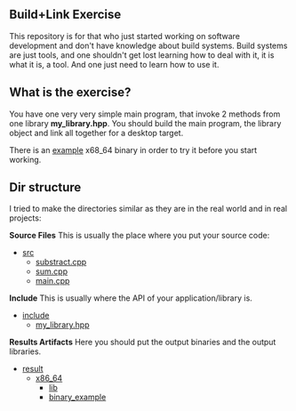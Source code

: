 ## Build+Link Exercise

This repository is for that who just started working on software development and
don't have knowledge about build systems. Build systems are just tools, and one
shouldn't get lost learning how to deal with it, it is what it is, a tool. And
one just need to learn how to use it.

## What is the exercise?

You have one very very simple main program, that invoke 2 methods from one
library **my_library.hpp**. You should build the main program, the library
object and link all together for a desktop target.

There is an [example](./result/x86_64/example_output) x68_64 binary in order to try it before you start working.

## Dir structure

I tried to make the directories similar as they are in the real world and in
real projects:

**Source Files** This is usually the place where you put your source code:

* [src](./src)
  * [substract.cpp](./src/substract.cpp)
  * [sum.cpp](./src/sum.cpp)
  * [main.cpp](./src/main.cpp)

**Include** This is usually where the API of your application/library is.

* [include](./include)
  * [my_library.hpp](./include/my_library.hpp)

**Results Artifacts** Here you should put the output binaries and the output libraries.

* [result](./result)
  * [x86_64](./result/x86_64)
    * [lib](./result/x86_64/lib)
    * [binary_example](./result/x86_64/example_output)
